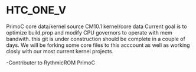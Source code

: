 HTC_ONE_V
=========

PrimoC core data/kernel source CM10.1
kernel/core data
Current goal is to optimize build.prop and modify CPU governors to operate with mem bandwith. this git is under construction
should be complete in a couple of days. We will be forking some core files to this acccount as well as working closly with 
our most current kernel projects.

-Contributer to RythmicROM PrimoC
